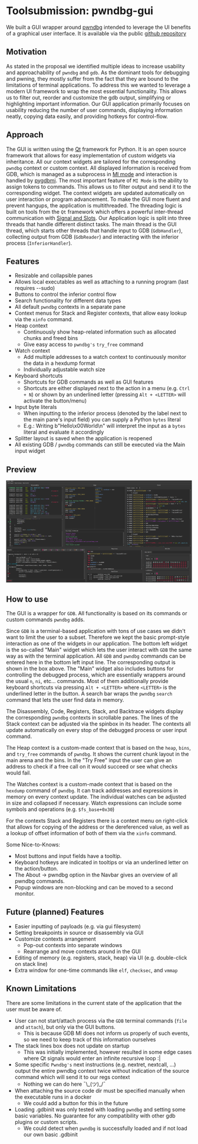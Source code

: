 # Toolsubmission: pwndbg-gui

We built a GUI wrapper around [pwndbg](https://github.com/pwndbg/pwndbg) intended to leverage the UI benefits of a graphical user interface. It is available via the public [github repository](https://github.com/AlEscher/pwndbg-gui)


## Motivation

As stated in the proposal we identified multiple ideas to increase usability and approachability of `pwndbg` and `gdb`. As the dominant tools for debugging and pwning, they mostly suffer from the fact that they are bound to the limitations of terminal applications. To address this we wanted to leverage a modern UI framework to wrap the most essential functionality. This allows us to filter out, reorder and customize the gdb output, simplifying or highlighting important information. Our GUI application primarily focuses on usability reducing the number of user commands, displaying information neatly, copying data easily, and providing hotkeys for control-flow.    


## Approach

The GUI is written using the [Qt](https://doc.qt.io/qtforpython-6/) framework for Python. It is an open source framework that allows for easy implementation of custom widgets via inheritance. All our context widgets are tailored for the corresponding `pwndbg` context or custom context. 
All displayed information is received from GDB, which is managed as a subprocess in [MI mode](https://ftp.gnu.org/old-gnu/Manuals/gdb/html_chapter/gdb_22.html) and interaction is handled by [pygdbmi](https://pypi.org/project/pygdbmi/). The most important feature of `MI Mode` is the ability to assign tokens to commands. This allows us to filter output and send it to the corresponding widget. The context widgets are updated automatically on user interaction or program advancement.
To make the GUI more fluent and prevent hangups, the application is multithreaded. The threading logic is built on tools from the `Qt` framework which offers a powerful inter-thread communication with [Signal and Slots](https://doc.qt.io/qt-6/signalsandslots.html).
Our Application logic is split into three threads that handle different distinct tasks.
The main thread is the GUI thread, which starts other threads that handle input to GDB (`GdbHandler`), collecting output from GDB (`GdbReader`) and interacting with the inferior process (`InferiorHandler`).


## Features

- Resizable and collapsible panes
- Allows local executables as well as attaching to a running program (last requires --sudo)
- Buttons to control the inferior control flow
- Search functionality for different data types
- All default `pwndbg` contexts in a separate pane
- Context menus for Stack and Register contexts, that allow easy lookup via the `xinfo` command.
- Heap context
  - Continuously show heap-related information such as allocated chunks and freed bins
  - Give easy access to `pwndbg's` `try_free` command
- Watch context
  - Add multiple addresses to a watch context to continuously monitor the data in a hexdump format
  - Individually adjustable watch size 
- Keyboard shortcuts
  - Shortcuts for GDB commands as well as GUI features
  - Shortcuts are either displayed next to the action in a menu (e.g. `Ctrl + N`) or shown by an underlined letter (pressing `Alt + <LETTER>` will activate the button/menu)
- Input byte literals
  - When inputting to the inferior process (denoted by the label next to the main pane's input field) you can supply a Python `bytes` literal
  - E.g.: Writing b"Hello\x00World\n" will interpret the input as a `bytes` literal and evaluate it accordingly
- Splitter layout is saved when the application is reopened
- All existing GDB / `pwndbg` commands can still be executed via the Main input widget

## Preview

![Overview Running](../screenshots/OverviewRunning.png)


## How to use
The GUI is a wrapper for `GDB`. All functionality is based on its commands or custom commands `pwndbg` adds.

Since `GDB` is a terminal-based application with tons of use cases we didn't want to limit the user to a subset. Therefore we kept the basic prompt-style interaction as one of the widgets in our application.
The bottom left widget is the so-called "Main" widget which lets the user interact with `GDB` the same way as with the terminal application.
All `GDB` and `pwndbg` commands can be entered here in the bottom left input line.
The corresponding output is shown in the box above.
The "Main" widget also includes buttons for controlling the debugged process, which are essentially wrappers around the usual `n`, `ni`, etc... commands.
Most of them additionally provide keyboard shortcuts via pressing `Alt + <LETTER>` where `<LETTER>` is the underlined letter in the button.
A search bar wraps the `pwndbg` `search` command that lets the user find data in memory.

The Disassembly, Code, Registers, Stack, and Backtrace widgets display the corresponding `pwndbg` contexts in scrollable panes.
The lines of the Stack context can be adjusted via the spinbox in its header.
The contexts all update automatically on every stop of the debugged process or user input command.

The Heap context is a custom-made context that is based on the `heap`, `bins`, and `try_free` commands of `pwndbg`.
It shows the current chunk layout in the main arena and the bins.
In the "Try Free" input the user can give an address to check if a free call on it would succeed or see what checks would fail.

The Watches context is a custom-made context that is based on the `hexdump` command of `pwndbg`.
It can track addresses and expressions in memory on every context update.
The individual watches can be adjusted in size and collapsed if necessary.
Watch expressions can include some symbols and operations (e.g. `$fs_base+0x30`)

For the contexts Stack and Registers there is a context menu on right-click that allows for copying of the address or the dereferenced value, as well as a lookup of offset information of both of them via the `xinfo` command.

Some Nice-to-Knows:
- Most buttons and input fields have a tooltip. 
- Keyboard hotkeys are indicated in tooltips or via an underlined letter on the action/button. 
- The About -> pwndbg option in the Navbar gives an overview of all pwndbg commands. 
- Popup windows are non-blocking and can be moved to a second monitor.

## Future (planned) Features
- Easier inputting of payloads (e.g. via gui filesystem)
- Setting breakpoints in source or disassembly via GUI
- Customize contexts arrangement
  - Pop-out contexts into separate windows
  - Rearrange and move contexts around in the GUI
- Editing of memory (e.g. registers, stack, heap) via UI (e.g. double-click on stack line)
- Extra window for one-time commands like `elf`, `checksec`, and `vmmap`


## Known Limitations
There are some limitations in the current state of the application that the user must be aware of. 
- User can not start/attach process via the `GDB` terminal commands (`file` and `attach`), but only via the GUI buttons.
  - This is because GDB MI does not inform us properly of such events, so we need to keep track of this information ourselves
- The stack lines box does not update on startup
  - This was initially implemented, however resulted in some edge cases where Qt signals would enter an infinite recursive loop :|
- Some specific `Pwndbg's` next instructions (e.g. nextret, nextcall, ...) output the entire pwndbg context twice without indication of the source command which will send it to our regs context
  - Nothing we can do here ¯\\\_(ツ)\_/¯
- When attaching the source code dir must be specified manually when the executable runs in a docker
  - We could add a button for this in the future
- Loading .gdbinit was only tested with loading `pwndbg` and setting some basic variables. No guarantee for any compatibility with other gdb plugins or custom scripts.
  - We could detect when `pwndbg` is successfully loaded and if not load our own basic .gdbinit 

